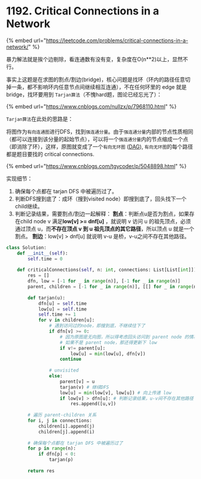 # 1192. Critical Connections in a Network

{% embed url="https://leetcode.com/problems/critical-connections-in-a-network/" %}

暴力解法就是挨个边剔除，看连通数有没有变，复杂度在O\(n\*\*2\)以上，显然不行。

事实上这题是在求图的割点/割边\(bridge\)，核心问题是找环（环内的路径任意切掉一条，都不影响环内任意节点间继续相互连通），不在任何环里的 edge 就是 bridge，找环要用到 `Tarjan算法`（不愧hard题，图论已经忘光了）：

{% embed url="https://www.cnblogs.com/nullzx/p/7968110.html" %}

`Tarjan算法`在此处的思路是：

将图作为`有向连通图`进行DFS，找到`强连通分量`。由于`强连通分量`内部的节点性质相同（都可以连接到该分量的起始节点），可以将一个`强连通分量`内的节点缩成一个点（即消除了环），这样，原图就变成了一个`有向无环图` \([DAG](https://zh.wikipedia.org/zh-hans/%E6%9C%89%E5%90%91%E6%97%A0%E7%8E%AF%E5%9B%BE)\), `有向无环图`的每个路径都是题目要找的 critical connections.

{% embed url="https://www.cnblogs.com/tgycoder/p/5048898.html" %}

实现细节：

1. 确保每个点都在 tarjan DFS 中被遍历过了。
2. 判断DFS搜到底了：成环（搜到visited node）即搜到底了，回头找下一个child继续。
3. 判断记录结果，需要割点/割边一起解释： **割点**：判断点u是否为割点，如果存在child node v 满足**low\[v\] &gt;= dnf\[u\]** ，就说明 v 访问 u 的祖先顶点，必须通过顶点 u，而**不存在顶点 v 到 u 祖先顶点的其它路径**，所以顶点 u 就是一个割点。 **割边**：low\[v\] &gt; dnf\[u\] 就说明 v-u 是桥，v-u之间不存在其他路径。

```python
class Solution:
    def __init__(self):
        self.time = 0
        
    def criticalConnections(self, n: int, connections: List[List[int]]) -> List[List[int]]:
        res = []
        dfn, low = [-1 for _ in range(n)], [-1 for _ in range(n)]
        parent, children = [-1 for _ in range(n)], [[] for _ in range(n)]
        
        def tarjan(u):
            dfn[u] = self.time
            low[u] = self.time
            self.time += 1
            for v in children[u]:
                # 遇到访问过的node，即搜到底，不继续往下了
                if dfn[v] >= 0: 
                    # 因为原图是无向图，所以得考虑回头访问到 parent node 的情况
                    # 如果不是 parent node，那还得更新下 low
                    if v!= parent[u]:
                        low[u] = min(low[u], dfn[v])
                    continue
                
                # unvisited
                else: 
                    parent[v] = u
                    tarjan(v) # 继续DFS
                    low[u] = min(low[v], low[u]) # 向上传递 low
                    if low[v] > dfn[u]: # 判断记录结果，u-v间不存在其他路径
                        res.append([u,v])
        
        # 遍历 parent-children 关系
        for i, j in connections:
            children[i].append(j)
            children[j].append(i)
        
        # 确保每个点都在 tarjan DFS 中被遍历过了
        for p in range(n):
            if dfn[p] < 0:
                tarjan(p)
                
        return res
```

